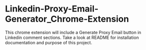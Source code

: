 # Linkedin-Proxy-Email-Generator_Chrome-Extension
This chrome extension will include a Generate Proxy Email button in Linkedin comment sections. Take a look at README for installation documentation and purpose of this project.
